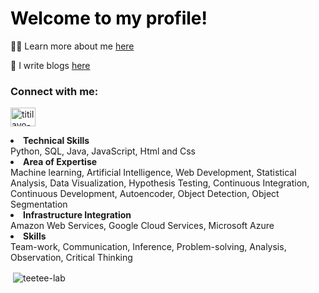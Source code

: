 
<h1 <span style = 'color: black'></>Welcome to my profile!</i></span></h1>

👨‍💻 Learn more about me [here](https://abbyamuwo.com)

📝 I write blogs [here](https://medium.com/@publicationbytee)

<h3 align="left">Connect with me:</h3>
<p align="left">
<a href="https://linkedin.com/in/titilayo-teetee-amuwo" target="blank"><img align="center" src="https://raw.githubusercontent.com/rahuldkjain/github-profile-readme-generator/master/src/images/icons/Social/linked-in-alt.svg" alt="titilayo-teetee-amuwo" height="30" width="40" /></a>

<p><li><span><strong>Technical Skills</strong></span><br> Python, SQL, Java, JavaScript, Html and Css</li>
                        <li><span><strong>Area of Expertise</strong></span><br>Machine learning, Artificial Intelligence, Web Development, Statistical Analysis, Data Visualization, Hypothesis Testing, Continuous Integration, Continuous Development, Autoencoder, Object Detection, Object Segmentation</li>
                        <li><span><strong>Infrastructure Integration</strong></span><br>Amazon Web Services, Google Cloud Services, Microsoft Azure</li>
                        <li><span><strong>Skills</strong></span><br>Team-work, Communication, Inference, Problem-solving, Analysis, Observation, Critical Thinking</li></li></p>

<p>&nbsp;<img align="center" src="https://github-readme-stats.vercel.app/api?username=teetee-lab&show_icons=true&locale=en" alt="teetee-lab" /></p>
